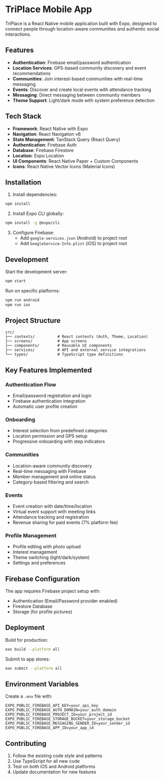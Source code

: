 # TriPlace Mobile App

TriPlace is a React Native mobile application built with Expo, designed to connect people through location-aware communities and authentic social interactions.

## Features

- **Authentication**: Firebase email/password authentication
- **Location Services**: GPS-based community discovery and event recommendations
- **Communities**: Join interest-based communities with real-time messaging
- **Events**: Discover and create local events with attendance tracking
- **Messaging**: Direct messaging between community members
- **Theme Support**: Light/dark mode with system preference detection

## Tech Stack

- **Framework**: React Native with Expo
- **Navigation**: React Navigation v6
- **State Management**: TanStack Query (React Query)
- **Authentication**: Firebase Auth
- **Database**: Firebase Firestore
- **Location**: Expo Location
- **UI Components**: React Native Paper + Custom Components
- **Icons**: React Native Vector Icons (Material Icons)

## Installation

1. Install dependencies:
```bash
npm install
```

2. Install Expo CLI globally:
```bash
npm install -g @expo/cli
```

3. Configure Firebase:
   - Add `google-services.json` (Android) to project root
   - Add `GoogleService-Info.plist` (iOS) to project root

## Development

Start the development server:
```bash
npm start
```

Run on specific platforms:
```bash
npm run android
npm run ios
```

## Project Structure

```
src/
├── contexts/          # React contexts (Auth, Theme, Location)
├── screens/           # App screens
├── components/        # Reusable UI components
├── services/          # API and external service integrations
└── types/             # TypeScript type definitions
```

## Key Features Implemented

### Authentication Flow
- Email/password registration and login
- Firebase authentication integration
- Automatic user profile creation

### Onboarding
- Interest selection from predefined categories
- Location permission and GPS setup
- Progressive onboarding with step indicators

### Communities
- Location-aware community discovery
- Real-time messaging with Firebase
- Member management and online status
- Category-based filtering and search

### Events
- Event creation with date/time/location
- Virtual event support with meeting links
- Attendance tracking and registration
- Revenue sharing for paid events (7% platform fee)

### Profile Management
- Profile editing with photo upload
- Interest management
- Theme switching (light/dark/system)
- Settings and preferences

## Firebase Configuration

The app requires Firebase project setup with:
- Authentication (Email/Password provider enabled)
- Firestore Database
- Storage (for profile pictures)

## Deployment

Build for production:
```bash
eas build --platform all
```

Submit to app stores:
```bash
eas submit --platform all
```

## Environment Variables

Create a `.env` file with:
```
EXPO_PUBLIC_FIREBASE_API_KEY=your_api_key
EXPO_PUBLIC_FIREBASE_AUTH_DOMAIN=your_auth_domain
EXPO_PUBLIC_FIREBASE_PROJECT_ID=your_project_id
EXPO_PUBLIC_FIREBASE_STORAGE_BUCKET=your_storage_bucket
EXPO_PUBLIC_FIREBASE_MESSAGING_SENDER_ID=your_sender_id
EXPO_PUBLIC_FIREBASE_APP_ID=your_app_id
```

## Contributing

1. Follow the existing code style and patterns
2. Use TypeScript for all new code
3. Test on both iOS and Android platforms
4. Update documentation for new features